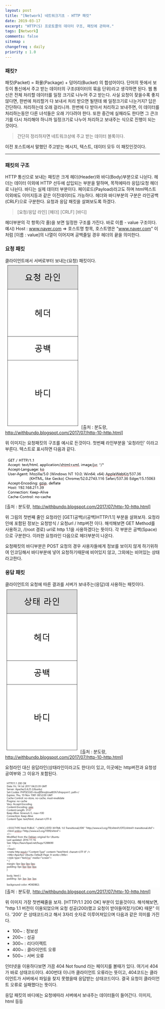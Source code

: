 ```yaml
---
layout: post
title: "[Network] 네트워크기초 - HTTP 패킷"
date: 2019-03-17
excerpt: "HTTP(S) 프로토콜의 데이터 구조, 패킷에 관하여."
tags: [Network]
comments: false
sitemap :
changefreq : daily
priority : 1.0
---
```


### 패킷?
패킷(Packet) = 화물(Package) + 덩어리(Bucket) 의 합성어이다. 단어의 뜻에서 보듯이 통신에서 주고 받는 데이터의 구조(데이터의 묶음 단위)라고 생각하면 된다. 웹 통신은 전체 처리할 데이터를 일정 크기로 나누어 주고 받는다. 사실 요청이 잦을수록 좋지 않다면, 한번에 처리할거 다 보내서 처리 받으면 될텐데 왜 일정크기로 나눈거지? 답은 간단하다. 처리하는데 오래 걸리니까. 한번에 다 받아서 처리하고 보내주면, 이 데이터를 처리하는동안 다른 녀석들은 오래 기다려야 한다. 또한 중간에 실패라도 한다면 그 큰크기를 다시 처리해야 하니까 일정크기로 나누어 처리하고 보내주는 식으로 진행이 되는 것이다.

> 간단히 정리하자면 네트워크상에 주고 받는 데이터 블록이다.

이전 포스트에서 말했던 주고받는 메시지, 텍스트, 데이터 모두 이 패킷인것이다.

---

### 패킷의 구조
HTTP 통신으로 보내는 패킷은 크게 헤더(Header)와 바디(Body)부분으로 나뉜다. 헤더는 데이터 이외에 HTTP 선두에 삽입되는 부분을 말하며, 목적에따라 응답/요청 헤더로 나뉜다. 바디는 실제 데이터 부분이다. 페이로드(Payload)라고도 하며 html텍스트 이외에도 이미지등과 같은 이진데이터도 가능하다. 헤더와 바디부분의 구분은 라인공백(CRLF)으로 구분한다. 요청과 응답 패킷을 살펴보도록 하겠다.
> [요청/응답  라인]
> [헤더]
> [CRLF]
> [바디]

헤더부분의 각 항목(각 줄)을 보면 일정한 구조를 가진다. 바로 이름 - value 구조이다.
예시) Host : www.naver.com => 호스트명 항목, 호스트명은 "www.naver.com"
이처럼 [이름 : value]의 나열이 이어지며 공백줄일 경우 헤더의 끝을 의미한다.

### 요청 패킷
클라이언트에서 서버로부터 보내는(요청) 패킷이다.
![packet](/assets/img/http/packet.jpg)
[출처 : 분도랑, http://withbundo.blogspot.com/2017/07/http-10-http.html]

위 이미지는 요청패킷의 구조를 예시로 든것이다. 첫번째 라인부분을 '요청라인' 이라고 부른다. 텍스트로 표시하면 다음과 같다.

![packet02](/assets/img/http/packet02.jpg)
[출처 : 분도랑, http://withbundo.blogspot.com/2017/07/http-10-http.html]

위 그림의 첫번째 줄인 요청라인 [GET(공백)/(공백)HTTP/1.1] 부분을 살펴보자. 요청라인에 포함된 정보는 요청방식 / 요청url / http버전 이다. 해석해보면 GET Method를 사용하고, /(root 경로) url로 http 1.1을 사용하겠다는 뜻이다. 각 부분은 공백(Space)으로 구분한다. 이러한 요청라인 다음으로 헤더부분이 나온다.

요청패킷의 바디부분은 POST 요청의 경우 사용자들에게 정보를 보이지 않게 하기위하여 인코딩해서 바디부분에 넣어 요청하기때문에 비어있지 않고, 그외에는 비어있는 상태라고한다.


### 응답 패킷
클라이언트의 요청에 따른 결과를 서버가 보내주는(응답)데 사용하는 패킷이다.
![packet03](/assets/img/http/packet03.jpg)
[출처 : 분도랑, http://withbundo.blogspot.com/2017/07/http-10-http.html]

요청라인 대신 응답라인(상태라인이라고도 한다)이 있고, 이곳에는 http버전과 요청성공여부와 그 이유가 포함된다.

![packet04](/assets/img/http/packet04.jpg)
[출처 : 분도랑, http://withbundo.blogspot.com/2017/07/http-10-http.html]

위 이미지 가장 첫번째줄을 보자. [HTTP/1.1 200 OK] 부분이 있을것이다. 해석해보면, "http 1.1 버전이 이용되었으며 요청 성공(200)했고 요청이 받아들여젔기(OK) 때문" 이다.
'200' 은 상태코드라고 해서 3자리 숫자로 이루어져있으며 다음과 같은 의미를 가진다.
 - 100~ : 정보성
 - 200~ : 성공
 - 300~ : 리다이렉트
 - 400~ : 클라이언트 오류
 - 500~ : 서버 오류

인터넷을 이용하다보면 가끔 404 Not found 라는 페이지를 볼때가 있다. 여기서 404가 바로 상태코드이다. 400번대 이니까 클라이언트 오류라는 뜻이고, 404코드는 클라이언트가 서버에서 파일을 찾지 못했을때 응답받는 상태코드이다. 결국 요청이 클라이언트 오류로 실패했다는 뜻이다.

응답 패킷의 바디에는 요청에따라 서버에서 보내주는 데이터들이 들어간다. 이미지, html 등등
